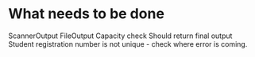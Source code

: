 # What needs to be done
ScannerOutput
FileOutput
Capacity check
Should return final output
Student registration number is not unique - check where error is coming.